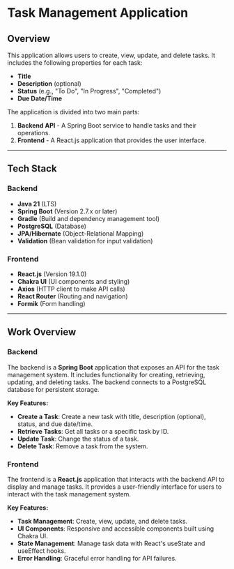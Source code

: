 # Task Management Application

## Overview

This application allows users to create, view, update, and delete tasks. It includes the following properties for each task:

- **Title**
- **Description** (optional)
- **Status** (e.g., "To Do", "In Progress", "Completed")
- **Due Date/Time**

The application is divided into two main parts:
1. **Backend API** - A Spring Boot service to handle tasks and their operations.
2. **Frontend** - A React.js application that provides the user interface.

---

## Tech Stack

### Backend
- **Java 21** (LTS)
- **Spring Boot** (Version 2.7.x or later)
- **Gradle** (Build and dependency management tool)
- **PostgreSQL** (Database)
- **JPA/Hibernate** (Object-Relational Mapping)
- **Validation** (Bean validation for input validation)

### Frontend
- **React.js** (Version 19.1.0)
- **Chakra UI** (UI components and styling)
- **Axios** (HTTP client to make API calls)
- **React Router** (Routing and navigation)
- **Formik** (Form handling)

---

## Work Overview

### Backend

The backend is a **Spring Boot** application that exposes an API for the task management system. It includes functionality for creating, retrieving, updating, and deleting tasks. The backend connects to a PostgreSQL database for persistent storage.

**Key Features:**
- **Create a Task**: Create a new task with title, description (optional), status, and due date/time.
- **Retrieve Tasks**: Get all tasks or a specific task by ID.
- **Update Task**: Change the status of a task.
- **Delete Task**: Remove a task from the system.

### Frontend

The frontend is a **React.js** application that interacts with the backend API to display and manage tasks. It provides a user-friendly interface for users to interact with the task management system.

**Key Features:**
- **Task Management**: Create, view, update, and delete tasks.
- **UI Components**: Responsive and accessible components built using Chakra UI.
- **State Management**: Manage task data with React's useState and useEffect hooks.
- **Error Handling**: Graceful error handling for API failures.
